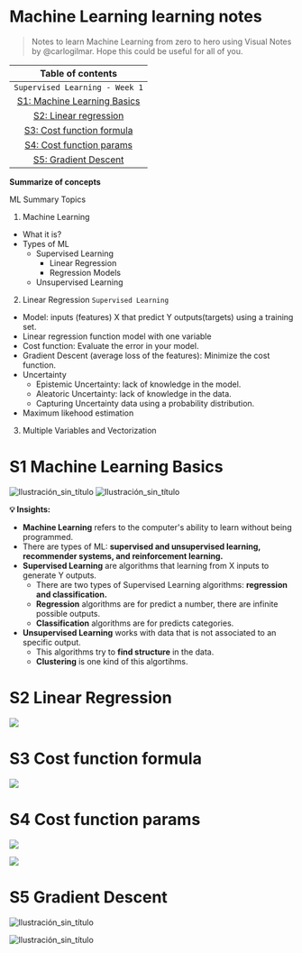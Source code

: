 # Machine Learning learning notes

> Notes to learn Machine Learning from zero to hero using Visual Notes by @carlogilmar. Hope this could be useful for all of you.

|Table of contents|
|:-------------:|
| `Supervised Learning - Week 1` |
|[S1: Machine Learning Basics](#s1-machine-learning-basics)|
|[S2: Linear regression](#s2-linear-regression)|
|[S3: Cost function formula](#s3-cost-function-formula)|
|[S4: Cost function params](#s4-cost-function-params)|
|[S5: Gradient Descent](#s5-gradient-descent)|

**Summarize of concepts**

ML Summary Topics

1. Machine Learning
  - What it is?
  - Types of ML
    - Supervised Learning
      - Linear Regression
      - Regression Models
    - Unsupervised Learning
2. Linear Regression `Supervised Learning`
  - Model: inputs (features) X that predict Y outputs(targets) using a training set.
  - Linear regression function model with one variable
  - Cost function: Evaluate the error in your model.
  - Gradient Descent (average loss of the features): Minimize the cost function.
  - Uncertainty
    - Epistemic Uncertainty: lack of knowledge in the model.
    - Aleatoric Uncertainty: lack of knowledge in the data. 
    - Capturing Uncertainty data using a probability distribution.
  - Maximum likehood estimation
3. Multiple Variables and Vectorization

# S1 Machine Learning Basics

![Ilustración_sin_título](https://github.com/carlogilmar/ml_study_group/assets/17634377/c60be561-1ae5-4d6e-8168-34babab087f2)
![Ilustración_sin_título](https://github.com/carlogilmar/ml_study_group/assets/17634377/bc4f80f4-5fb5-495e-ba23-713fc73d19e9)

**💡 Insights:**
- **Machine Learning** refers to the computer's ability to learn without being programmed.
- There are types of ML: **supervised and unsupervised learning, recommender systems, and reinforcement learning.**
- **Supervised Learning** are algorithms that learning from X inputs to generate Y outputs.
  - There are two types of Supervised Learning algorithms: **regression and classification.**
  - **Regression** algorithms are for predict a number, there are infinite possible outputs.
  - **Classification** algorithms are for predicts categories.
- **Unsupervised Learning** works with data that is not associated to an specific output.
  - This algorithms try to **find structure** in the data.
  - **Clustering** is one kind of this algortihms.

# S2 Linear Regression

![](https://github.com/carlogilmar/ml_study_group/assets/17634377/c8fa9546-7948-45a3-a941-5661e2ff2696)

# S3 Cost function formula

![](https://github.com/carlogilmar/ml_study_group/assets/17634377/7a741bf2-fd4c-4c9a-9865-e8ae99dd156a)

# S4 Cost function params

![](https://github.com/carlogilmar/ml_study_group/assets/17634377/1397c48a-9904-48a6-8ec7-7ca3873063ed)

![](https://github.com/carlogilmar/ml_study_group/assets/17634377/728f5a13-d080-44b6-af1d-c3ca6ad168fe)

# S5 Gradient Descent

![Ilustración_sin_título](https://github.com/carlogilmar/ml_study_group/assets/17634377/10273690-1aee-4b88-bded-bd49d55e61cf)

![Ilustración_sin_título](https://github.com/carlogilmar/ml_study_group/assets/17634377/79403d43-914a-462c-aaab-8977ed9d6cf1)


